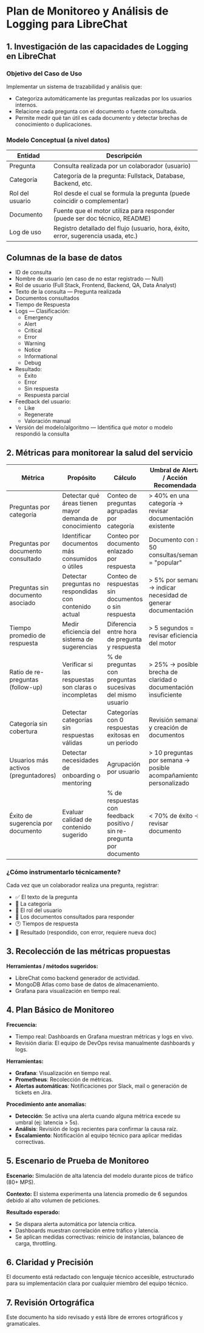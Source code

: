 # Plan de Monitoreo y Análisis de Logging para LibreChat

## 1. Investigación de las capacidades de Logging en LibreChat

### Objetivo del Caso de Uso
Implementar un sistema de trazabilidad y análisis que:
- Categoriza automáticamente las preguntas realizadas por los usuarios internos.
- Relacione cada pregunta con el documento o fuente consultada.
- Permite medir qué tan útil es cada documento y detectar brechas de conocimiento o duplicaciones.

### Modelo Conceptual (a nivel datos)

| Entidad      | Descripción                                                                 |
|-------------|-----------------------------------------------------------------------------|
| Pregunta     | Consulta realizada por un colaborador (usuario)                            |
| Categoría    | Categoría de la pregunta: Fullstack, Database, Backend, etc.               |
| Rol del usuario | Rol desde el cual se formula la pregunta (puede coincidir o complementar) |
| Documento    | Fuente que el motor utiliza para responder (puede ser doc técnico, README) |
| Log de uso   | Registro detallado del flujo (usuario, hora, éxito, error, sugerencia usada, etc.) |

## Columnas de la base de datos

- ID de consulta
- Nombre de usuario (en caso de no estar registrado — Null)
- Rol de usuario (Full Stack, Frontend, Backend, QA, Data Analyst)
- Texto de la consulta — Pregunta realizada
- Documentos consultados
- Tiempo de Respuesta
- Logs — Clasificación:
  - Emergency
  - Alert
  - Critical
  - Error
  - Warning
  - Notice
  - Informational
  - Debug
- Resultado:
  - Éxito
  - Error
  - Sin respuesta
  - Respuesta parcial
- Feedback del usuario:
  - Like
  - Regenerate
  - Valoración manual
- Versión del modelo/algoritmo — Identifica qué motor o modelo respondió la consulta

## 2. Métricas para monitorear la salud del servicio

| Métrica                          | Propósito                                          | Cálculo                                                    | Umbral de Alerta / Acción Recomendada                  |
|----------------------------------|----------------------------------------------------|-------------------------------------------------------------|---------------------------------------------------------|
| Preguntas por categoría          | Detectar qué áreas tienen mayor demanda de conocimiento | Conteo de preguntas agrupadas por categoría                 | > 40% en una categoría → revisar documentación existente |
| Preguntas por documento consultado | Identificar documentos más consumidos o útiles    | Conteo por documento enlazado por respuesta                | Documento con > 50 consultas/semana = "popular"         |
| Preguntas sin documento asociado | Detectar preguntas no respondidas con contenido actual | Conteo de respuestas sin documentos o sin respuesta         | > 5% por semana → indicar necesidad de generar documentación |
| Tiempo promedio de respuesta     | Medir eficiencia del sistema de sugerencias        | Diferencia entre hora de pregunta y respuesta              | > 5 segundos = revisar eficiencia del motor              |
| Ratio de re-preguntas (follow-up) | Verificar si las respuestas son claras o incompletas | % de preguntas con preguntas sucesivas del mismo usuario    | > 25% → posible brecha de claridad o documentación insuficiente |
| Categoría sin cobertura          | Detectar categorías sin respuestas válidas         | Categorías con 0 respuestas exitosas en un periodo         | Revisión semanal y creación de documentos               |
| Usuarios más activos (preguntadores) | Detectar necesidades de onboarding o mentoring     | Agrupación por usuario                                     | > 10 preguntas por semana → posible acompañamiento personalizado |
| Éxito de sugerencia por documento | Evaluar calidad de contenido sugerido              | % de respuestas con feedback positivo / sin re-pregunta por documento | < 70% de éxito → revisar documento                     |

### ¿Cómo instrumentarlo técnicamente?
Cada vez que un colaborador realiza una pregunta, registrar:
- ✅ El texto de la pregunta
- 🧩 La categoría
- 👤 El rol del usuario
- 📄 Los documentos consultados para responder
- 🕐 Tiempos de respuesta
- 📶 Resultado (respondido, con error, requiere nueva doc)

## 3. Recolección de las métricas propuestas

**Herramientas / métodos sugeridos:**
- LibreChat como backend generador de actividad.
- MongoDB Atlas como base de datos de almacenamiento.
- Grafana para visualización en tiempo real.

## 4. Plan Básico de Monitoreo

**Frecuencia:**
- Tiempo real: Dashboards en Grafana muestran métricas y logs en vivo.
- Revisión diaria: El equipo de DevOps revisa manualmente dashboards y logs.

**Herramientas:**
- **Grafana**: Visualización en tiempo real.
- **Prometheus**: Recolección de métricas.
- **Alertas automáticas**: Notificaciones por Slack, mail o generación de tickets en Jira.

**Procedimiento ante anomalías:**
- **Detección**: Se activa una alerta cuando alguna métrica excede su umbral (ej: latencia > 5s).
- **Análisis**: Revisión de logs recientes para confirmar la causa raíz.
- **Escalamiento**: Notificación al equipo técnico para aplicar medidas correctivas.

## 5. Escenario de Prueba de Monitoreo

**Escenario:**
Simulación de alta latencia del modelo durante picos de tráfico (80+ MPS).

**Contexto:**
El sistema experimenta una latencia promedio de 6 segundos debido al alto volumen de peticiones.

**Resultado esperado:**
- Se dispara alerta automática por latencia crítica.
- Dashboards muestran correlación entre tráfico y latencia.
- Se aplican medidas correctivas: reinicio de instancias, balanceo de carga, throttling.

## 6. Claridad y Precisión
El documento está redactado con lenguaje técnico accesible, estructurado para su implementación clara por cualquier miembro del equipo técnico.

## 7. Revisión Ortográfica
Este documento ha sido revisado y está libre de errores ortográficos y gramaticales.


